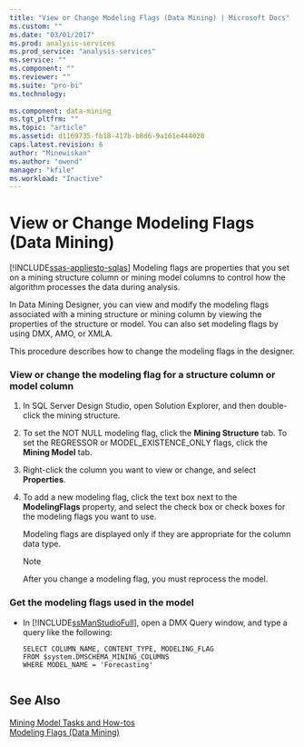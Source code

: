 ```yaml
---
title: "View or Change Modeling Flags (Data Mining) | Microsoft Docs"
ms.custom: ""
ms.date: "03/01/2017"
ms.prod: analysis-services
ms.prod_service: "analysis-services"
ms.service: ""
ms.component: ""
ms.reviewer: ""
ms.suite: "pro-bi"
ms.technology: 
  
ms.component: data-mining
ms.tgt_pltfrm: ""
ms.topic: "article"
ms.assetid: d1169735-fb18-417b-b8d6-9a161e444020
caps.latest.revision: 6
author: "Minewiskan"
ms.author: "owend"
manager: "kfile"
ms.workload: "Inactive"
---
```

# View or Change Modeling Flags (Data Mining)
[!INCLUDE[ssas-appliesto-sqlas](../../includes/ssas-appliesto-sqlas.md)]
  Modeling flags are properties that you set on a mining structure column or mining model columns to control how the algorithm processes the data during analysis.  
  
 In Data Mining Designer, you can view and modify the modeling flags associated with a mining structure or mining column by viewing the properties of the structure or model. You can also set modeling flags by using DMX, AMO, or XMLA.  
  
 This procedure describes how to change the modeling flags in the designer.  
  
### View or change the modeling flag for a structure column or model column  
  
1.  In SQL Server Design Studio, open Solution Explorer, and then double-click the mining structure.  
  
2.  To set the NOT NULL modeling flag, click the **Mining Structure** tab. To set the REGRESSOR or MODEL_EXISTENCE_ONLY flags, click the **Mining Model** tab.  
  
3.  Right-click the column you want to view or change, and select **Properties**.  
  
4.  To add a new modeling flag, click the text box next to the **ModelingFlags** property, and select the check box or check boxes for the modeling flags you want to use.  
  
     Modeling flags are displayed only if they are appropriate for the column data type.  
  
    > [!NOTE]  
    >  After you change a modeling flag, you must reprocess the model.  
  
### Get the modeling flags used in the model  
  
-   In [!INCLUDE[ssManStudioFull](../../includes/ssmanstudiofull-md.md)], open a DMX Query window, and type a query like the following:  
  
    ```  
    SELECT COLUMN_NAME, CONTENT_TYPE, MODELING_FLAG  
    FROM $system.DMSCHEMA_MINING_COLUMNS  
    WHERE MODEL_NAME = 'Forecasting'  
  
    ```  
  
## See Also  
 [Mining Model Tasks and How-tos](../../analysis-services/data-mining/mining-model-tasks-and-how-tos.md)   
 [Modeling Flags &#40;Data Mining&#41;](../../analysis-services/data-mining/modeling-flags-data-mining.md)  
  
  
